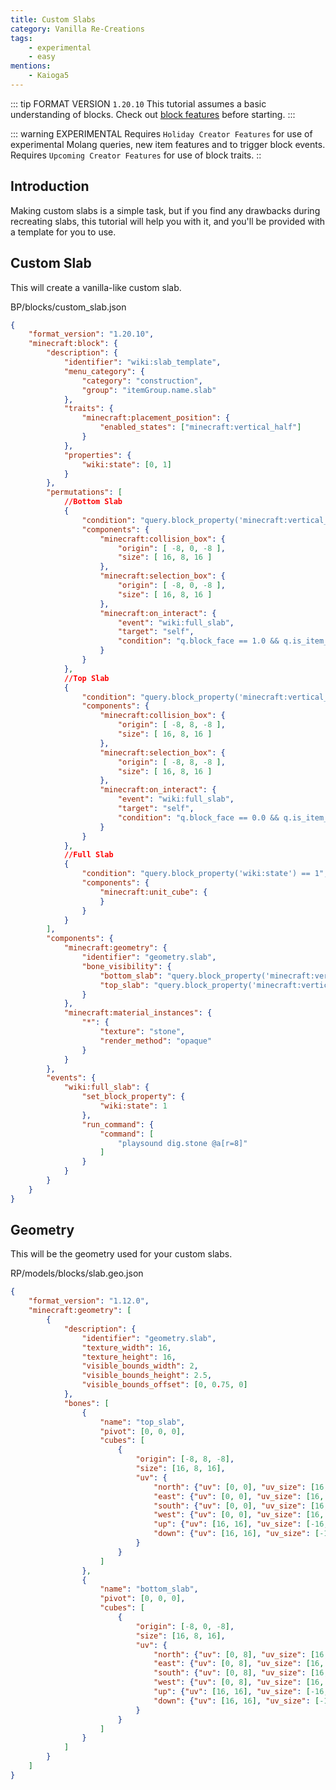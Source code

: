 ```yaml
---
title: Custom Slabs
category: Vanilla Re-Creations
tags:
    - experimental
    - easy
mentions:
    - Kaioga5
---
```


::: tip FORMAT VERSION `1.20.10`
This tutorial assumes a basic understanding of blocks.
Check out [block features](/blocks/blocks-stable) before starting.
:::

::: warning EXPERIMENTAL
Requires `Holiday Creator Features` for use of experimental Molang queries, new item features and to trigger block events.
Requires `Upcoming Creator Features` for use of block traits.
::
## Introduction
Making custom slabs is a simple task, but if you find any drawbacks during recreating slabs, this tutorial will help you with it, and you'll be provided with a template for you to use.

## Custom Slab
This will create a vanilla-like custom slab.

<CodeHeader>BP/blocks/custom_slab.json</CodeHeader>

```json
{
	"format_version": "1.20.10",
	"minecraft:block": {
		"description": {
			"identifier": "wiki:slab_template",
			"menu_category": {
				"category": "construction",
				"group": "itemGroup.name.slab"
			},
			"traits": {
                "minecraft:placement_position": {
                    "enabled_states": ["minecraft:vertical_half"]
                }
            },
			"properties": {
				"wiki:state": [0, 1]
			}
		},
		"permutations": [
			//Bottom Slab
			{
				"condition": "query.block_property('minecraft:vertical_half') == 'bottom' && query.block_property('wiki:state') == 0",
				"components": {
					"minecraft:collision_box": {
                        "origin": [ -8, 0, -8 ],
                        "size": [ 16, 8, 16 ] 
                    },
                    "minecraft:selection_box": {
                        "origin": [ -8, 0, -8 ],
                        "size": [ 16, 8, 16 ]
                    },
					"minecraft:on_interact": {
						"event": "wiki:full_slab",
						"target": "self",
						"condition": "q.block_face == 1.0 && q.is_item_name_any('slot.weapon.mainhand','wiki:slab_template')"
					}
				}
			},
			//Top Slab
			{
				"condition": "query.block_property('minecraft:vertical_half') == 'top' && query.block_property('wiki:state') == 0",
				"components": {
					"minecraft:collision_box": {
                        "origin": [ -8, 8, -8 ],
                        "size": [ 16, 8, 16 ] 
                    },
                    "minecraft:selection_box": {
                        "origin": [ -8, 8, -8 ],
                        "size": [ 16, 8, 16 ]
                    },
					"minecraft:on_interact": {
						"event": "wiki:full_slab",
						"target": "self",
						"condition": "q.block_face == 0.0 && q.is_item_name_any('slot.weapon.mainhand','wiki:slab_template')"
					}
				}
			},
			//Full Slab
			{
				"condition": "query.block_property('wiki:state') == 1",
				"components": {
					"minecraft:unit_cube": {
					}
				}
			}
		],
		"components": {
			"minecraft:geometry": {
				"identifier": "geometry.slab",
				"bone_visibility": {
					"bottom_slab": "query.block_property('minecraft:vertical_half') == 'bottom'",
					"top_slab": "query.block_property('minecraft:vertical_half') == 'top'"
				}
			},
			"minecraft:material_instances": {
				"*": {
					"texture": "stone",
					"render_method": "opaque"
				}
			}
		},
		"events": {
			"wiki:full_slab": {
				"set_block_property": {
					"wiki:state": 1
				},
				"run_command": {
					"command": [
						"playsound dig.stone @a[r=8]"
					]
				}
			}
		}
	}
}
```

## Geometry
This will be the geometry used for your custom slabs.

<Spoiler title="Geometry JSON">
  
<CodeHeader>RP/models/blocks/slab.geo.json</CodeHeader>
```json
{
	"format_version": "1.12.0",
	"minecraft:geometry": [
		{
			"description": {
				"identifier": "geometry.slab",
				"texture_width": 16,
				"texture_height": 16,
				"visible_bounds_width": 2,
				"visible_bounds_height": 2.5,
				"visible_bounds_offset": [0, 0.75, 0]
			},
			"bones": [
				{
					"name": "top_slab",
					"pivot": [0, 0, 0],
					"cubes": [
						{
							"origin": [-8, 8, -8],
							"size": [16, 8, 16],
							"uv": {
								"north": {"uv": [0, 0], "uv_size": [16, 8]},
								"east": {"uv": [0, 0], "uv_size": [16, 8]},
								"south": {"uv": [0, 0], "uv_size": [16, 8]},
								"west": {"uv": [0, 0], "uv_size": [16, 8]},
								"up": {"uv": [16, 16], "uv_size": [-16, -16]},
								"down": {"uv": [16, 16], "uv_size": [-16, -16]}
							}
						}
					]
				},
				{
					"name": "bottom_slab",
					"pivot": [0, 0, 0],
					"cubes": [
						{
							"origin": [-8, 0, -8],
							"size": [16, 8, 16],
							"uv": {
								"north": {"uv": [0, 8], "uv_size": [16, 8]},
								"east": {"uv": [0, 8], "uv_size": [16, 8]},
								"south": {"uv": [0, 8], "uv_size": [16, 8]},
								"west": {"uv": [0, 8], "uv_size": [16, 8]},
								"up": {"uv": [16, 16], "uv_size": [-16, -16]},
								"down": {"uv": [16, 16], "uv_size": [-16, -16]}
							}
						}
					]
				}
			]
		}
	]
}
```

</Spoiler>
